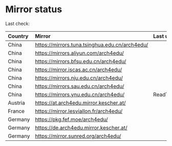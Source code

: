 <script src="./time.js"></script>
# Mirror status
Last check: <script type="text/javascript">localize(1689927692.8962011);</script>

|Country|Mirror|Last update|
|:------|:-----|:----------|
|China|https://mirrors.tuna.tsinghua.edu.cn/arch4edu/|<script type="text/javascript">localize(1689878057);</script>|
|China|https://mirrors.aliyun.com/arch4edu/|<script type="text/javascript">localize(1689834769);</script>|
|China|https://mirrors.bfsu.edu.cn/arch4edu/|<script type="text/javascript">localize(1689878057);</script>|
|China|https://mirror.iscas.ac.cn/arch4edu/|<script type="text/javascript">localize(1689878057);</script>|
|China|https://mirrors.nju.edu.cn/arch4edu/|<script type="text/javascript">localize(1689878057);</script>|
|China|https://mirrors.sau.edu.cn/arch4edu/|<script type="text/javascript">localize(1689878057);</script>|
|China|https://mirrors.ynu.edu.cn/arch4edu/|ReadTimeout|
|Austria|https://at.arch4edu.mirror.kescher.at/|<script type="text/javascript">localize(1689878057);</script>|
|France|https://mirror.lesviallon.fr/arch4edu/|<script type="text/javascript">localize(1689402753);</script>|
|Germany|https://pkg.fef.moe/arch4edu/|<script type="text/javascript">localize(1689878057);</script>|
|Germany|https://de.arch4edu.mirror.kescher.at/|<script type="text/javascript">localize(1689878057);</script>|
|Germany|https://mirror.sunred.org/arch4edu/|<script type="text/javascript">localize(1689878057);</script>|

<script src="./tablefilter/tablefilter.js"></script>
<script src="./table.js"></script>